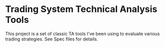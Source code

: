 # Trading System Technical Analysis Tools

This project is a set of classic TA tools I've been using to evaluate various trading strategies. See Spec files for details.

